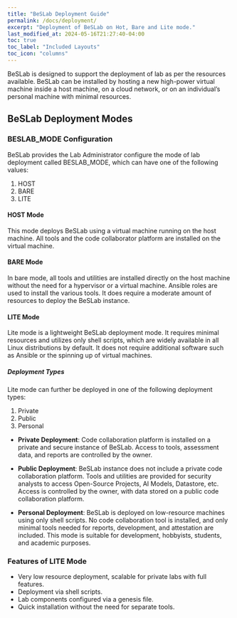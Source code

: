 ```yaml
---
title: "BeSLab Deployment Guide"
permalink: /docs/deployment/
excerpt: "Deployment of BeSLab on Hot, Bare and Lite mode."
last_modified_at: 2024-05-16T21:27:40-04:00
toc: true
toc_label: "Included Layouts"
toc_icon: "columns"
---
```


BeSLab is designed to support the deployment of lab as per the resources available. BeSLab can be installed by hosting a new high-power virtual machine inside a host machine, on a cloud network, or on an individual’s personal machine with minimal resources.

## BeSLab Deployment Modes

### BESLAB_MODE Configuration

BeSLab provides the Lab Administrator configure the mode of lab deployment called BESLAB_MODE, which can have one of the following values:

1. HOST
2. BARE
3. LITE

#### HOST Mode

This mode deploys BeSLab using a virtual machine running on the host machine. All tools and the code collaborator platform are installed on the virtual machine.

#### BARE Mode

In bare mode, all tools and utilities are installed directly on the host machine without the need for a hypervisor or a virtual machine. Ansible roles are used to install the various tools. It does require a moderate amount of resources to deploy the BeSLab instance.

#### LITE Mode

Lite mode is a lightweight BeSLab deployment mode. It requires minimal resources and utilizes only shell scripts, which are widely available in all Linux distributions by default. It does not require additional software such as Ansible or the spinning up of virtual machines.

##### Deployment Types

Lite mode can further be deployed in one of the following deployment types:

1. Private
2. Public
3. Personal

- **Private Deployment**: Code collaboration platform is installed on a private and secure instance of BeSLab. Access to tools, assessment data, and reports are controlled by the owner.
  
- **Public Deployment**: BeSLab instance does not include a private code collaboration platform. Tools and utilities are provided for security analysts to access Open-Source Projects, AI Models, Datastore, etc. Access is controlled by the owner, with data stored on a public code collaboration platform.

- **Personal Deployment**: BeSLab is deployed on low-resource machines using only shell scripts. No code collaboration tool is installed, and only minimal tools needed for reports, development, and attestation are included. This mode is suitable for development, hobbyists, students, and academic purposes.

### Features of LITE Mode

- Very low resource deployment, scalable for private labs with full features.
- Deployment via shell scripts.
- Lab components configured via a genesis file.
- Quick installation without the need for separate tools.
